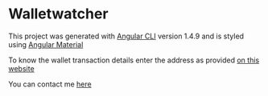 # Walletwatcher

This project was generated with [Angular CLI](https://github.com/angular/angular-cli) version 1.4.9 and is styled using [Angular Material](material.angular.io)

To know the wallet transaction details enter the address as provided [on this website](https://blockchain.info)

You can contact me [here](https://in.linkedin.com/in/arun-balajiee-l-b0924082)
